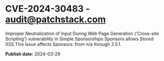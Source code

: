 # CVE-2024-30483 - audit@patchstack.com

Improper Neutralization of Input During Web Page Generation ('Cross-site Scripting') vulnerability in Simple Sponsorships Sponsors allows Stored XSS.This issue affects Sponsors: from n/a through 3.5.1.



**Publish date:** 2024-03-29

